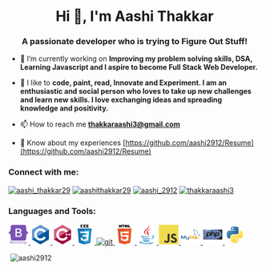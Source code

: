 <h1 align="center">Hi 👋, I'm Aashi Thakkar</h1>
<h3 align="center">A passionate developer who is trying to Figure Out Stuff!</h3>

- 🔭 I’m currently working on **Improving my problem solving skills, DSA, Learning Javascript and I aspire to become Full Stack Web Developer.**

- 🌱 I like to **code, paint, read, Innovate and Experiment. I am an enthusiastic and social person who loves to take up new challenges and learn new skills. I love exchanging ideas and spreading knowledge and positivity.**

- 📫 How to reach me **thakkaraashi3@gmail.com**

- 📄 Know about my experiences [https://github.com/aashi2912/Resume](https://github.com/aashi2912/Resume)

<h3 align="left">Connect with me:</h3>
<p align="left">
<a href="https://twitter.com/aashi_thakkar29" target="blank"><img align="center" src="https://cdn.jsdelivr.net/npm/simple-icons@3.0.1/icons/twitter.svg" alt="aashi_thakkar29" height="30" width="40" /></a>
<a href="https://linkedin.com/in/aashithakkar29" target="blank"><img align="center" src="https://cdn.jsdelivr.net/npm/simple-icons@3.0.1/icons/linkedin.svg" alt="aashithakkar29" height="30" width="40" /></a>
<a href="https://instagram.com/aashi_2912" target="blank"><img align="center" src="https://cdn.jsdelivr.net/npm/simple-icons@3.0.1/icons/instagram.svg" alt="aashi_2912" height="30" width="40" /></a>
<a href="https://www.hackerrank.com/thakkaraashi3" target="blank"><img align="center" src="https://cdn.jsdelivr.net/npm/simple-icons@3.0.1/icons/hackerrank.svg" alt="thakkaraashi3" height="30" width="40" /></a>
</p>

<h3 align="left">Languages and Tools:</h3>
<p align="left"> <a href="https://getbootstrap.com" target="_blank"> <img src="https://raw.githubusercontent.com/devicons/devicon/master/icons/bootstrap/bootstrap-plain-wordmark.svg" alt="bootstrap" width="40" height="40"/> </a> <a href="https://www.cprogramming.com/" target="_blank"> <img src="https://raw.githubusercontent.com/devicons/devicon/master/icons/c/c-original.svg" alt="c" width="40" height="40"/> </a> <a href="https://www.w3schools.com/cpp/" target="_blank"> <img src="https://raw.githubusercontent.com/devicons/devicon/master/icons/cplusplus/cplusplus-original.svg" alt="cplusplus" width="40" height="40"/> </a> <a href="https://www.w3schools.com/css/" target="_blank"> <img src="https://raw.githubusercontent.com/devicons/devicon/master/icons/css3/css3-original-wordmark.svg" alt="css3" width="40" height="40"/> </a> <a href="https://git-scm.com/" target="_blank"> <img src="https://www.vectorlogo.zone/logos/git-scm/git-scm-icon.svg" alt="git" width="40" height="40"/> </a> <a href="https://www.w3.org/html/" target="_blank"> <img src="https://raw.githubusercontent.com/devicons/devicon/master/icons/html5/html5-original-wordmark.svg" alt="html5" width="40" height="40"/> </a> <a href="https://www.java.com" target="_blank"> <img src="https://raw.githubusercontent.com/devicons/devicon/master/icons/java/java-original.svg" alt="java" width="40" height="40"/> </a> <a href="https://developer.mozilla.org/en-US/docs/Web/JavaScript" target="_blank"> <img src="https://raw.githubusercontent.com/devicons/devicon/master/icons/javascript/javascript-original.svg" alt="javascript" width="40" height="40"/> </a> <a href="https://www.mysql.com/" target="_blank"> <img src="https://raw.githubusercontent.com/devicons/devicon/master/icons/mysql/mysql-original-wordmark.svg" alt="mysql" width="40" height="40"/> </a> <a href="https://www.php.net" target="_blank"> <img src="https://raw.githubusercontent.com/devicons/devicon/master/icons/php/php-original.svg" alt="php" width="40" height="40"/> </a> <a href="https://www.python.org" target="_blank"> <img src="https://raw.githubusercontent.com/devicons/devicon/master/icons/python/python-original.svg" alt="python" width="40" height="40"/> </a> </p>

<p>&nbsp;<img align="center" src="https://github-readme-stats.vercel.app/api?username=aashi2912&show_icons=true&locale=en" alt="aashi2912" /></p>

